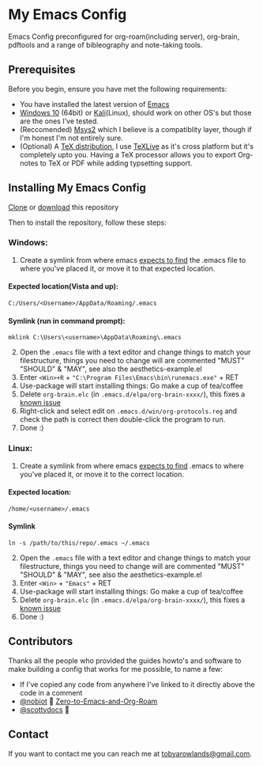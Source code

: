 
# My Emacs Config

Emacs Config preconfigured for org-roam(including server), org-brain, pdftools and a range of bibleography and note-taking tools.

## Prerequisites

Before you begin, ensure you have met the following requirements:

* You have installed the latest version of [Emacs](https://www.gnu.org/software/emacs/)
* [Windows 10](https://www.microsoft.com/en-gb/software-download/windows10) (64bit) or [Kali](https://www.kali.org/)(Linux), should work on other OS's but those are the ones I've tested.
* (Reccomended) [Msys2](https://www.msys2.org/) which I believe is a compatiblity layer, though if I'm honest I'm not entirely sure.
* (Optional) A [TeX distribution](https://www.latex-project.org/get/), I use [TeXLive](https://www.tug.org/texlive/) as it's cross platform but it's completely upto you. Having a TeX processor allows you to export Org-notes to TeX or PDF while adding typsetting support.

## Installing My Emacs Config

[Clone](https://docs.github.com/en/github/creating-cloning-and-archiving-repositories/cloning-a-repository) or [download](https://github.com/TRSloth/emacs-old/archive/refs/heads/main.zip) this repository

Then to install the repository, follow these steps:

### Windows:
1. Create a symlink from where emacs [expects to find](https://superuser.com/questions/137971/where-is-the-emacs-file-located-on-windows) the .emacs file to where you've placed it, or move it to that expected location.

#### Expected location(Vista and up):
`C:/Users/<Username>/AppData/Roaming/.emacs`

#### Symlink (run in command prompt):

``` shell
mklink C:\Users\<username>\AppData\Roaming\.emacs 
```
2. Open the `.emacs` file with a text editor and change things to match your filestructure, things you need to change will are commented  "MUST" "SHOULD" & "MAY", see also the aesthetics-example.el
3. Enter `<Win>+R` + `"C:\Program Files\Emacs\bin\runemacs.exe"` + RET 
4. Use-package will start installing things: Go make a cup of tea/coffee
5. Delete `org-brain.elc` (in `.emacs.d/elpa/org-brain-xxxx/`), this fixes a [known issue](https://github.com/Kungsgeten/org-brain/issues/320)
6. Right-click and select edit on `.emacs.d/win/org-protocols.reg` and check the path is correct then double-click the program to run. 
7. Done :)

### Linux:

1. Create a symlink from where emacs [expects to find](https://www.emacswiki.org/emacs/DotEmacsDotD) .emacs to where you've placed it, or move it to the correct location.

#### Expected location:

`/home/<username>/.emacs`

#### Symlink
```shell
ln -s /path/to/this/repo/.emacs ~/.emacs
```
2. Open the `.emacs` file with a text editor and change things to match your filestructure, things you need to change will are commented  "MUST" "SHOULD" & "MAY", see also the aesthetics-example.el
3. Enter `<Win>` + `"Emacs"` + RET
4. Use-package will start installing things: Go make a cup of tea/coffee
5. Delete `org-brain.elc` (in `.emacs.d/elpa/org-brain-xxxx/`), this fixes a [known issue](https://github.com/Kungsgeten/org-brain/issues/320)
6. Done :)

## Contributors

Thanks all the people who provided the guides howto's and software to make building a config that works for me possible, to name a few:
* If I've copied any code from anywhere I've linked to it directly above the code in a comment
* [@nobiot](https://github.com/nobiot) 🐛 [Zero-to-Emacs-and-Org-Roam](https://github.com/nobiot/Zero-to-Emacs-and-Org-roam)
* [@scottydocs](https://github.com/scottydocs) 📖


## Contact

If you want to contact me you can reach me at tobyarowlands@gmail.com.
